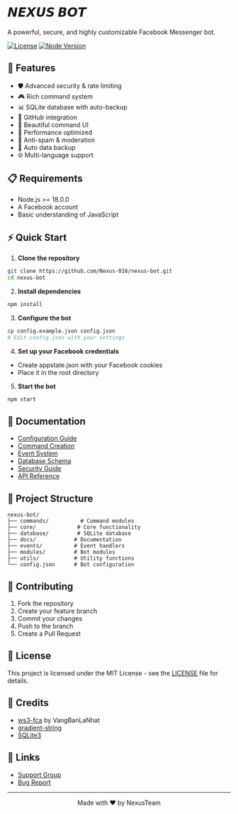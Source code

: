 # 𝙉𝙀𝙓𝙐𝙎 𝘽𝙊𝙏
  
  A powerful, secure, and highly customizable Facebook Messenger bot.

  [![License](https://img.shields.io/badge/license-MIT-blue.svg)](LICENSE)
  [![Node Version](https://img.shields.io/badge/node-%3E%3D18.0.0-brightgreen.svg)](package.json)
</div>

## 🌟 Features

- 🛡️ Advanced security & rate limiting
- 🎮 Rich command system
- 📊 SQLite database with auto-backup
- 🔄 GitHub integration
- 🎨 Beautiful command UI
- 🚀 Performance optimized
- 🤖 Anti-spam & moderation
- 💾 Auto data backup
- 🌐 Multi-language support

## 📋 Requirements

- Node.js >= 18.0.0
- A Facebook account
- Basic understanding of JavaScript

## ⚡ Quick Start

1. **Clone the repository**
```bash
git clone https://github.com/Nexus-016/nexus-bot.git
cd nexus-bot
```

2. **Install dependencies**
```bash
npm install
```

3. **Configure the bot**
```bash
cp config.example.json config.json
# Edit config.json with your settings
```

4. **Set up your Facebook credentials**
- Create appstate.json with your Facebook cookies
- Place it in the root directory

5. **Start the bot**
```bash
npm start
```

## 📖 Documentation

- [Configuration Guide](docs/config.md)
- [Command Creation](docs/commands.md)
- [Event System](docs/events.md)
- [Database Schema](docs/database.md)
- [Security Guide](docs/security.md)
- [API Reference](docs/api.md)

## 📂 Project Structure
```
nexus-bot/
├── commands/          # Command modules
├── core/             # Core functionality
├── database/         # SQLite database
├── docs/            # Documentation
├── events/          # Event handlers
├── modules/         # Bot modules
├── utils/           # Utility functions
└── config.json      # Bot configuration
```

## 🤝 Contributing

1. Fork the repository
2. Create your feature branch
3. Commit your changes
4. Push to the branch
5. Create a Pull Request

## 📄 License

This project is licensed under the MIT License - see the [LICENSE](LICENSE) file for details.

## 💖 Credits

- [ws3-fca](https://github.com/VangBanLaNhat/ws3-fca) by VangBanLaNhat
- [gradient-string](https://github.com/bokub/gradient-string)
- [SQLite3](https://github.com/TryGhost/node-sqlite3)

## 🔗 Links

- [Support Group](https://m.me/j/AbYAqLi81eyqVOue/)
- [Bug Report](https://github.com/Nexus-016/nexus-bot/issues)

---
<div align="center">
  Made with ❤️ by NexusTeam
</div>

